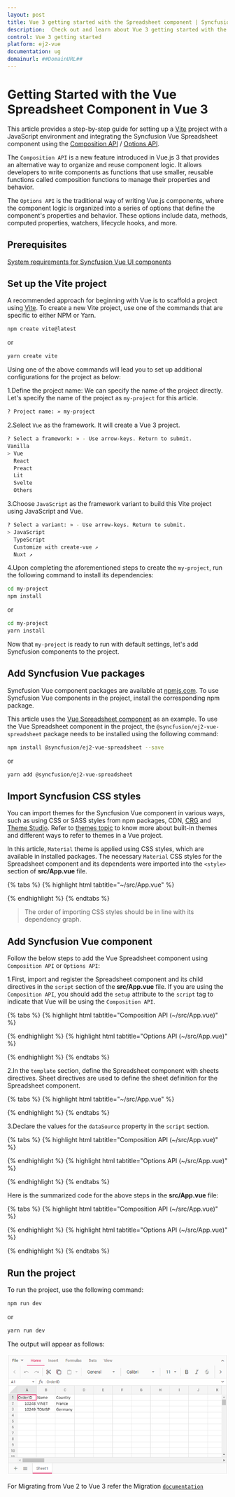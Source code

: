 ```yaml
---
layout: post
title: Vue 3 getting started with the Spreadsheet component | Syncfusion
description:  Check out and learn about Vue 3 getting started with the Vue Spreadsheet component of Syncfusion Essential JS 2 and more details.
control: Vue 3 getting started
platform: ej2-vue
documentation: ug
domainurl: ##DomainURL##
---
```


# Getting Started with the Vue Spreadsheet Component in Vue 3

This article provides a step-by-step guide for setting up a [Vite](https://vitejs.dev/) project with a JavaScript environment and integrating the Syncfusion Vue Spreadsheet component using the [Composition API](https://vuejs.org/guide/introduction.html#composition-api) / [Options API](https://vuejs.org/guide/introduction.html#options-api).

The `Composition API` is a new feature introduced in Vue.js 3 that provides an alternative way to organize and reuse component logic. It allows developers to write components as functions that use smaller, reusable functions called composition functions to manage their properties and behavior.

The `Options API` is the traditional way of writing Vue.js components, where the component logic is organized into a series of options that define the component's properties and behavior. These options include data, methods, computed properties, watchers, lifecycle hooks, and more.

## Prerequisites

[System requirements for Syncfusion Vue UI components](https://ej2.syncfusion.com/vue/documentation/system-requirements/)

## Set up the Vite project

A recommended approach for beginning with Vue is to scaffold a project using [Vite](https://vitejs.dev/). To create a new Vite project, use one of the commands that are specific to either NPM or Yarn.

```bash
npm create vite@latest
```

or

```bash
yarn create vite
```

Using one of the above commands will lead you to set up additional configurations for the project as below:

1.Define the project name: We can specify the name of the project directly. Let's specify the name of the project as `my-project` for this article.

```bash
? Project name: » my-project
```

2.Select `Vue` as the framework. It will create a Vue 3 project.

```bash
? Select a framework: » - Use arrow-keys. Return to submit.
Vanilla
> Vue
  React
  Preact
  Lit
  Svelte
  Others
```

3.Choose `JavaScript` as the framework variant to build this Vite project using JavaScript and Vue.

```bash
? Select a variant: » - Use arrow-keys. Return to submit.
> JavaScript
  TypeScript
  Customize with create-vue ↗
  Nuxt ↗
```

4.Upon completing the aforementioned steps to create the `my-project`, run the following command to install its dependencies:

```bash
cd my-project
npm install
```

or

```bash
cd my-project
yarn install
```

Now that `my-project` is ready to run with default settings, let's add Syncfusion components to the project.

## Add Syncfusion Vue packages

Syncfusion Vue component packages are available at [npmjs.com](https://www.npmjs.com/search?q=ej2-vue). To use Syncfusion Vue components in the project, install the corresponding npm package.

This article uses the [Vue Spreadsheet component](https://www.syncfusion.com/vue-components/vue-spreadsheet) as an example. To use the Vue Spreadsheet component in the project, the `@syncfusion/ej2-vue-spreadsheet` package needs to be installed using the following command:

```bash
npm install @syncfusion/ej2-vue-spreadsheet --save
```

or

```bash
yarn add @syncfusion/ej2-vue-spreadsheet
```

## Import Syncfusion CSS styles

You can import themes for the Syncfusion Vue component in various ways, such as using CSS or SASS styles from npm packages, CDN, [CRG](https://ej2.syncfusion.com/javascript/documentation/common/custom-resource-generator/) and [Theme Studio](https://ej2.syncfusion.com/vue/documentation/appearance/theme-studio/). Refer to [themes topic](https://ej2.syncfusion.com/vue/documentation/appearance/theme/) to know more about built-in themes and different ways to refer to themes in a Vue project.

In this article, `Material` theme is applied using CSS styles, which are available in installed packages. The necessary `Material` CSS styles for the Spreadsheet component and its dependents were imported into the `<style>` section of **src/App.vue** file.

{% tabs %}
{% highlight html tabtitle="~/src/App.vue" %}

<style>
  @import "../node_modules/@syncfusion/ej2-base/styles/material.css";
  @import "../node_modules/@syncfusion/ej2-buttons/styles/material.css";
  @import "../node_modules/@syncfusion/ej2-dropdowns/styles/material.css";
  @import "../node_modules/@syncfusion/ej2-inputs/styles/material.css";
  @import "../node_modules/@syncfusion/ej2-navigations/styles/material.css";
  @import "../node_modules/@syncfusion/ej2-popups/styles/material.css";
  @import "../node_modules/@syncfusion/ej2-splitbuttons/styles/material.css";
  @import "../node_modules/@syncfusion/ej2-grids/styles/material.css";
  @import "../node_modules/@syncfusion/ej2-vue-spreadsheet/styles/material.css";
</style>

{% endhighlight %}
{% endtabs %}

> The order of importing CSS styles should be in line with its dependency graph.
## Add Syncfusion Vue component

Follow the below steps to add the Vue Spreadsheet component using `Composition API` or `Options API`:

  1.First, import and register the Spreadsheet component and its child directives in the `script` section of the **src/App.vue** file. If you are using the `Composition API`, you should add the `setup` attribute to the `script` tag to indicate that Vue will be using the `Composition API`.

{% tabs %}
{% highlight html tabtitle="Composition API (~/src/App.vue)" %}

<script setup>
import { SpreadsheetComponent as EjsSpreadsheet, RangesDirective as ERanges, RangeDirective as ERange, SheetsDirective as ESheets, SheetDirective as ESheet} from "@syncfusion/ej2-vue-spreadsheet";
</script>

{% endhighlight %}
{% highlight html tabtitle="Options API (~/src/App.vue)" %}

<script>
import { SpreadsheetComponent, RangesDirective, RangeDirective, SheetsDirective, SheetDirective } from "@syncfusion/ej2-vue-spreadsheet";

export default {
  name: "App",
  // Declaring component and its directives
  components: {
    "ejs-spreadsheet": SpreadsheetComponent,
    "e-sheets": SheetsDirective,
    "e-sheet": SheetDirective,
    "e-ranges": RangesDirective,
    "e-range": RangeDirective,
  }
}
</script>

{% endhighlight %}
{% endtabs %}

2.In the `template` section, define the Spreadsheet component with sheets directives. Sheet directives are used to define the sheet definition for the Spreadsheet component.

{% tabs %}
{% highlight html tabtitle="~/src/App.vue" %}

<template>
  <ejs-spreadsheet>
    <e-sheets>
      <e-sheet>
        <e-ranges>
          <e-range :dataSource="data"></e-range>
        </e-ranges>
      </e-sheet>
    </e-sheets>
  </ejs-spreadsheet>
</template>

{% endhighlight %}
{% endtabs %}

3.Declare the values for the `dataSource` property in the `script` section.

{% tabs %}
{% highlight html tabtitle="Composition API (~/src/App.vue)" %}

<script setup>
const data = [
          {
            OrderID: 10248,
            Name: "VINET",
            Country: "France",
          },
          {
            OrderID: 10249,
            Name: "TOMSP",
            Country: "Germany",
          }
        ];
</script>

{% endhighlight %}
{% highlight html tabtitle="Options API (~/src/App.vue)" %}

<script>
data() {
  return {
    data:[
          {
            OrderID: 10248,
            Name: "VINET",
            Country: "France",
          },
          {
            OrderID: 10249,
            Name: "TOMSP",
            Country: "Germany",
          }
        ],
  };
}
</script>

{% endhighlight %}
{% endtabs %}

Here is the summarized code for the above steps in the **src/App.vue** file:

{% tabs %}
{% highlight html tabtitle="Composition API (~/src/App.vue)" %}

<template>
  <ejs-spreadsheet>
    <e-sheets>
      <e-sheet>
        <e-ranges>
          <e-range :dataSource="data"></e-range>
        </e-ranges>
      </e-sheet>
    </e-sheets>
  </ejs-spreadsheet>
</template>

<script setup>
import { SpreadsheetComponent as EjsSpreadsheet, RangesDirective as ERanges, RangeDirective as ERange, SheetsDirective as ESheets, SheetDirective as ESheet} from "@syncfusion/ej2-vue-spreadsheet";

const data = [
          {
            OrderID: 10248,
            Name: "VINET",
            Country: "France",
          },
          {
            OrderID: 10249,
            Name: "TOMSP",
            Country: "Germany",
          }
        ];
</script>

<style>
@import "../node_modules/@syncfusion/ej2-base/styles/material.css";
@import "../node_modules/@syncfusion/ej2-buttons/styles/material.css";
@import "../node_modules/@syncfusion/ej2-calendars/styles/material.css";
@import "../node_modules/@syncfusion/ej2-dropdowns/styles/material.css";
@import "../node_modules/@syncfusion/ej2-inputs/styles/material.css";
@import "../node_modules/@syncfusion/ej2-navigations/styles/material.css";
@import "../node_modules/@syncfusion/ej2-popups/styles/material.css";
@import "../node_modules/@syncfusion/ej2-splitbuttons/styles/material.css";
@import "../node_modules/@syncfusion/ej2-vue-grids/styles/material.css";
</style>

{% endhighlight %}
{% highlight html tabtitle="Options API (~/src/App.vue)" %}

<template>
  <ejs-spreadsheet>
    <e-sheets>
      <e-sheet>
        <e-ranges>
          <e-range :dataSource="data"></e-range>
        </e-ranges>
      </e-sheet>
    </e-sheets>
  </ejs-spreadsheet>
</template>

<script>
  import { SpreadsheetComponent, RangesDirective, RangeDirective, SheetsDirective, SheetDirective } from "@syncfusion/ej2-vue-spreadsheet";

  export default {
    name: "App",
    // Declaring component and its directives
    components: {
      "ejs-spreadsheet": SpreadsheetComponent,
      "e-sheets": SheetsDirective,
      "e-sheet": SheetDirective,
      "e-ranges": RangesDirective,
      "e-range": RangeDirective,
    },
    // Bound properties declarations
    data() {
       return {
    data:[
          {
            OrderID: 10248,
            Name: "VINET",
            Country: "France",
          },
          {
            OrderID: 10249,
            Name: "TOMSP",
            Country: "Germany",
          }
        ],
    };
    },
  };
</script>

<style>
  @import "../node_modules/@syncfusion/ej2-base/styles/material.css";
  @import "../node_modules/@syncfusion/ej2-buttons/styles/material.css";
  @import "../node_modules/@syncfusion/ej2-dropdowns/styles/material.css";
  @import "../node_modules/@syncfusion/ej2-inputs/styles/material.css";
  @import "../node_modules/@syncfusion/ej2-navigations/styles/material.css";
  @import "../node_modules/@syncfusion/ej2-popups/styles/material.css";
  @import "../node_modules/@syncfusion/ej2-splitbuttons/styles/material.css";
  @import "../node_modules/@syncfusion/ej2-grids/styles/material.css";
  @import "../node_modules/@syncfusion/ej2-vue-spreadsheet/styles/material.css";
</style>

{% endhighlight %}
{% endtabs %}

## Run the project

To run the project, use the following command:

```bash
npm run dev
```

or

```bash
yarn run dev
```

The output will appear as follows:

![Output](images/Vue3-spreadsheet-demo.png)

For Migrating from Vue 2 to Vue 3 refer the Migration [`documentation`](https://ej2.syncfusion.com/vue/documentation/getting-started/vue3-tutorial/#migration-from-vue-2-to-vue-3)

